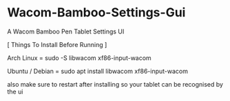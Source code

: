 # Wacom-Bamboo-Settings-Gui
A Wacom Bamboo Pen Tablet Settings UI

[ Things To Install Before Running ]

Arch Linux = sudo -S libwacom xf86-input-wacom

Ubuntu / Debian = sudo apt install libwacom xf86-input-wacom

also make sure to restart after installing so your tablet can be recognised by the ui


